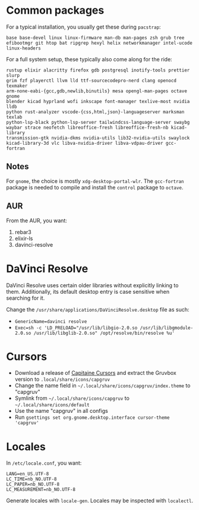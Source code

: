 # Common packages

For a typical installation, you usually get these during `pacstrap`:

```text
base base-devel linux linux-firmware man-db man-pages zsh grub tree
efibootmgr git htop bat ripgrep hexyl helix networkmanager intel-ucode
linux-headers
```

For a full system setup, these typically also come along for the ride:

```text
rustup elixir alacritty firefox gdb postgresql inotify-tools prettier slurp
grim fzf playerctl llvm lld ttf-sourcecodepro-nerd clang openocd texmaker
arm-none-eabi-{gcc,gdb,newlib,binutils} mesa opengl-man-pages octave gnome
blender kicad hyprland wofi inkscape font-manager texlive-most nvidia lldb
python rust-analyzer vscode-{css,html,json}-languageserver marksman texlab
python-lsp-black python-lsp-server tailwindcss-language-server swaybg
waybar strace neofetch libreoffice-fresh libreoffice-fresh-nb kicad-library
transmission-gtk nvidia-dkms nvidia-utils lib32-nvidia-utils swaylock
kicad-library-3d vlc libva-nvidia-driver libva-vdpau-driver gcc-fortran
```

## Notes

For `gnome`, the choice is mostly `xdg-desktop-portal-wlr`.
The `gcc-fortran` package is needed to compile and install the `control`
package to `octave`.

## AUR

From the AUR, you want:

1. rebar3
2. elixir-ls
3. davinci-resolve

# DaVinci Resolve

DaVinci Resolve uses certain older libraries without explicitly linking to them.
Additionally, its default desktop entry is case sensitive when searching for it.

Change the `/usr/share/applications/DaVinciResolve.desktop` file as such:

- `GenericName=davinci resolve`
- `Exec=sh -c 'LD_PRELOAD="/usr/lib/libgio-2.0.so /usr/lib/libgmodule-2.0.so /usr/lib/libglib-2.0.so" /opt/resolve/bin/resolve %u'`

# Cursors

- Download a release of [Capitaine Cursors](https://github.com/sainnhe/capitaine-cursors/releases) and extract the Gruvbox version to `.local/share/icons/capgruv`
- Change the name field in `~/.local/share/icons/capgruv/index.theme` to "capgruv"
- Symlink from `~/.local/share/icons/capgruv` to `~/.local/share/icons/default`
- Use the name "capgruv" in all configs
- Run `gsettings set org.gnome.desktop.interface cursor-theme 'capgruv'`

# Locales

In `/etc/locale.conf`, you want:

```text
LANG=en_US.UTF-8
LC_TIME=nb_NO.UTF-8
LC_PAPER=nb_NO.UTF-8
LC_MEASUREMENT=nb_NO.UTF-8
```

Generate locales with `locale-gen`.
Locales may be inspected with `localectl`.
